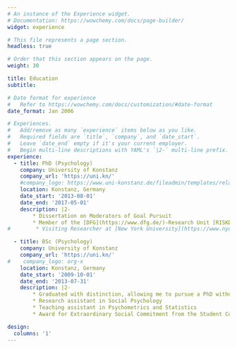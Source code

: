 ```yaml
---
# An instance of the Experience widget.
# Documentation: https://wowchemy.com/docs/page-builder/
widget: experience

# This file represents a page section.
headless: true

# Order that this section appears on the page.
weight: 30

title: Education
subtitle:

# Date format for experience
#   Refer to https://wowchemy.com/docs/customization/#date-format
date_format: Jan 2006

# Experiences.
#   Add/remove as many `experience` items below as you like.
#   Required fields are `title`, `company`, and `date_start`.
#   Leave `date_end` empty if it's your current employer.
#   Begin multi-line descriptions with YAML's `|2-` multi-line prefix.
experience:
  - title: PhD (Psychology)
    company: University of Konstanz
    company_url: 'https://uni.kn/'
    #company_logo: https://www.uni-konstanz.de/fileadmin/templates/relaunch/img/logo.svg
    location: Konstanz, Germany
    date_start: '2013-08-01'
    date_end: '2017-05-01'
    description: |2-
        * Dissertation on Moderators of Goal Pursuit
        * Member of the [DFG](https://www.dfg.de/)-Research Unit [RISKDYNAMICS](https://gepris.dfg.de/gepris/projekt/273711585?language=en)
#        * Visiting Researcher at [New York University](https://www.nyu.edu/)

  - title: BSc (Psychology)
    company: University of Konstanz
    company_url: 'https://uni.kn/'
#    company_logo: org-x
    location: Konstanz, Germany
    date_start: '2009-10-01'
    date_end: '2013-07-31'
    description: |2-
        * Graduated with distinction, allowing me to pursue a PhD without a master's degree
        * Research assistant in Social Psychology
        * Teaching assistant in Psychometrics and Statistics
        * Award for Extraordinary Social Commitment from the Student Council

design:
  columns: '1'
---
```

